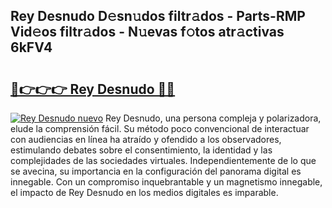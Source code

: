 ## Rey Desnudo D𝚎sn𝚞dos filtr𝚊dos - Parts-RMP Vid𝚎os filtr𝚊dos - N𝚞evas f𝚘tos atr𝚊ctivas 6kFV4

# <h2><a href="http://mb5pdsd.tromn.icu/?c=Rey+Desnudo">🔗👉👉👉 Rey Desnudo 🔗🔗</a></h2>

[![Rey Desnudo nuevo](https://i.imgur.com/pEAQMta.gif)](http://mb5pdsd.tromn.icu/?c=Rey+Desnudo)
Rey Desnudo, una persona compleja y polarizadora, elude la comprensión fácil. Su método poco convencional de interactuar con audiencias en línea ha atraído y ofendido a los observadores, estimulando debates sobre el consentimiento, la identidad y las complejidades de las sociedades virtuales. Independientemente de lo que se avecina, su importancia en la configuración del panorama digital es innegable. Con un compromiso inquebrantable y un magnetismo innegable, el impacto de Rey Desnudo en los medios digitales es imparable.
